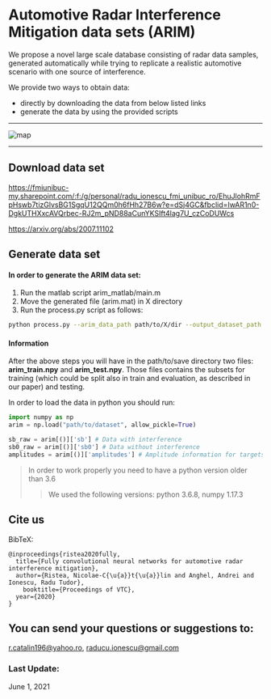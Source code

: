 #  Automotive Radar Interference Mitigation data sets (ARIM)                                                                                    

We propose a novel large scale database consisting of radar data samples, generated automatically while trying to replicate a realistic automotive scenario with one source of interference.
  
We provide two ways to obtain data:
- directly by downloading the data from below listed links
- generate the data by using the provided scripts

-----------------------------------------

![map](resources/example.jpg)

-----------------------------------------                                                                                                                                      
## Download data set

https://fmiunibuc-my.sharepoint.com/:f:/g/personal/radu_ionescu_fmi_unibuc_ro/EhuJlohRmFpHswb7tizGlvsBG1SgqU12QQm0h6fHh27B6w?e=dSj4GC&fbclid=IwAR1n0-DgkUTHXxcAVQrbec-RJ2m_pND88aCunYKSIft4lag7U_czCoDUWcs

https://arxiv.org/abs/2007.11102

## Generate data set
#### In order to generate the ARIM data set:
1. Run the matlab script arim_matlab/main.m
2. Move the generated file (arim.mat) in X directory
3. Run the process.py script as follows:
```bash
python process.py --arim_data_path path/to/X/dir --output_dataset_path path/to/save
```

#### Information

After the above steps you will have in the path/to/save directory two files: **arim_train.npy** and **arim_test.npy**.
Those files contains the subsets for training (which could be split also in train and evaluation, as described in our paper) and testing.

In order to load the data in python you should run:
```python
import numpy as np
arim = np.load("path/to/dataset", allow_pickle=True)

sb_raw = arim[()]['sb'] # Data with interference
sb0_raw = arim[()]['sb0'] # Data without interference
amplitudes = arim[()]['amplitudes'] # Amplitude information for targets
```
> In order to work properly you need to have a python version older than 3.6
>> We used the following versions:
>> python 3.6.8,
>> numpy 1.17.3

## Cite us

BibTeX:

    @inproceedings{ristea2020fully,
      title={Fully convolutional neural networks for automotive radar interference mitigation},
      author={Ristea, Nicolae-C{\u{a}}t{\u{a}}lin and Anghel, Andrei and Ionescu, Radu Tudor},
        booktitle={Proceedings of VTC},
      year={2020}
    }

## You can send your questions or suggestions to: 
r.catalin196@yahoo.ro, raducu.ionescu@gmail.com

### Last Update:
June 1, 2021
